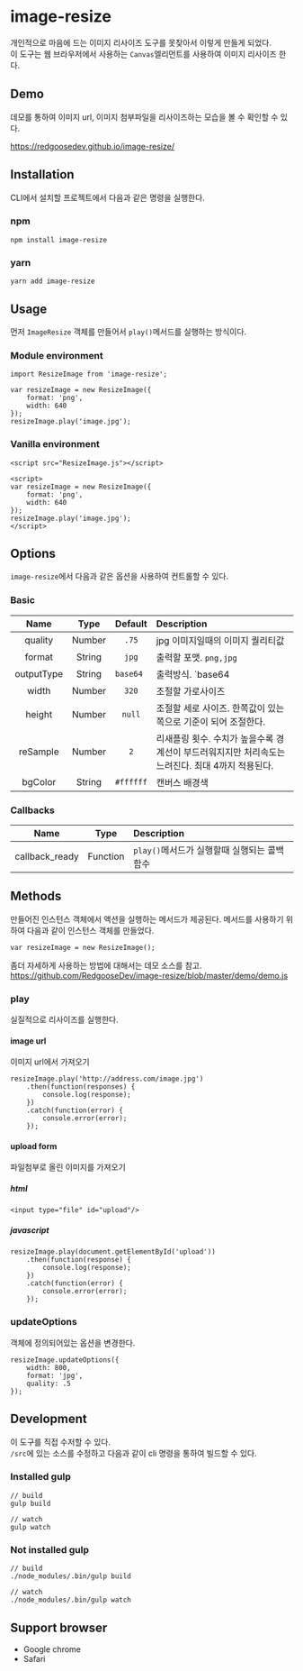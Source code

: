 # image-resize

개인적으로 마음에 드는 이미지 리사이즈 도구를 못찾아서 이렇게 만들게 되었다.  
이 도구는 웹 브라우저에서 사용하는 `Canvas`엘리먼트를 사용하여 이미지 리사이즈 한다.


## Demo

데모를 통하여 이미지 url, 이미지 첨부파일을 리사이즈하는 모습을 볼 수 확인할 수 있다.

https://redgoosedev.github.io/image-resize/


## Installation

CLI에서 설치할 프로젝트에서 다음과 같은 명령을 실행한다.

### npm
```
npm install image-resize
```

### yarn
```
yarn add image-resize
```


## Usage

먼저 	`ImageResize` 객체를 만들어서 `play()`메서드를 실행하는 방식이다.

### Module environment
```
import ResizeImage from 'image-resize';

var resizeImage = new ResizeImage({
	format: 'png',
	width: 640
});
resizeImage.play('image.jpg');
```

### Vanilla environment
```
<script src="ResizeImage.js"></script>

<script>
var resizeImage = new ResizeImage({
	format: 'png',
	width: 640
});
resizeImage.play('image.jpg');
</script>
```


## Options

`image-resize`에서 다음과 같은 옵션을 사용하여 컨트롤할 수 있다.

### Basic
| Name | Type | Default | Description |
|:----:|:----:|:-------:|:------------|
| quality | Number | `.75` | jpg 이미지일때의 이미지 퀄리티값 |
| format | String | `jpg` | 출력할 포맷. `png,jpg` |
| outputType | String | `base64 ` | 출력방식. `base64|canvas|blob` |
| width | Number | `320` | 조절할 가로사이즈 |
| height | Number | `null` | 조절할 세로 사이즈. 한쪽값이 있는쪽으로 기준이 되어 조절한다. |
| reSample | Number | `2` | 리새플링 횟수. 수치가 높을수록 경계선이 부드러워지지만 처리속도는 느려진다. 최대 4까지 적용된다. |
| bgColor | String | `#ffffff` | 캔버스 배경색 |

### Callbacks
| Name | Type | Description |
|:----:|:----:|:------------|
| callback_ready | Function | `play()`메서드가 실행할때 실행되는 콜백함수 |


## Methods

만들어진 인스턴스 객체에서 액션을 실행하는 메서드가 제공된다. 메서드를 사용하기 위하여 다음과 같이 인스턴스 객체를 만들었다.

```
var resizeImage = new ResizeImage();
```

좀더 자세하게 사용하는 방법에 대해서는 데모 소스를 참고.  
https://github.com/RedgooseDev/image-resize/blob/master/demo/demo.js


### play

실질적으로 리사이즈를 실행한다.

#### image url

이미지 url에서 가져오기

```
resizeImage.play('http://address.com/image.jpg')
	.then(function(responses) {
		console.log(response);
	})
	.catch(function(error) {
		console.error(error);
	});
```

#### upload form

파일첨부로 올린 이미지를 가져오기

##### html
```
<input type="file" id="upload"/>
```
##### javascript
```
resizeImage.play(document.getElementById('upload'))
	.then(function(response) {
		console.log(response);
	})
	.catch(function(error) {
		console.error(error);
	});
```

### updateOptions

객체에 정의되어있는 옵션을 변경한다.

```
resizeImage.updateOptions({
	width: 800,
	format: 'jpg',
	quality: .5
});
```

## Development

이 도구를 직접 수저할 수 있다.  
`/src`에 있는 소스를 수정하고 다음과 같이 cli 명령을 통하여 빌드할 수 있다.

### Installed gulp
```
// build
gulp build

// watch
gulp watch
```

### Not installed gulp
```
// build
./node_modules/.bin/gulp build

// watch
./node_modules/.bin/gulp watch
```


## Support browser

- Google chrome
- Safari
